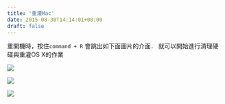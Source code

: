 ```yaml
---
title: '重灌Mac'
date: 2015-08-30T14:14:01+08:00
draft: false
---
```

重開機時，按住`command + R` 會跳出如下面圖片的介面．
就可以開始進行清理硬碟與重灌OS X的作業

![](https://fblog.ooopiz.com/images/201508/A05-01.png)

![](https://fblog.ooopiz.com/images/201508/A05-02.png)

![](https://fblog.ooopiz.com/images/201508/A05-03.png)
